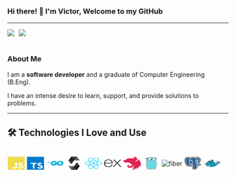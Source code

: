### Hi there! 👋 I'm Victor, Welcome to my GitHub

<hr>

<a href="https://www.linkedin.com/in/victor-anyimukwu-6160b5208/">
  <img align="left" width="26px" src="https://cdn.jsdelivr.net/gh/devicons/devicon/icons/linkedin/linkedin-original.svg" />
</a>

<a href="mailto:victorudochukwu200@gmail.com">
  <img align="left" width="26px" src="https://cdn.jsdelivr.net/npm/simple-icons@v3/icons/gmail.svg" />
</a>

<br><br>

### About Me

I am a **software developer** and a graduate of Computer Engineering (B.Eng).

I have an intense desire to learn, support, and provide solutions to problems.

<hr>

## 🛠️ Technologies I Love and Use

<div style="display: inline_block"><br>
  <img align="center" alt="js" height="30" width="40" src="https://raw.githubusercontent.com/devicons/devicon/master/icons/javascript/javascript-plain.svg">
  <img align="center" alt="ts" height="30" width="40" src="https://raw.githubusercontent.com/devicons/devicon/master/icons/typescript/typescript-original.svg">
  <img align="center" alt="go" height="30" width="40" src="https://raw.githubusercontent.com/devicons/devicon/master/icons/go/go-original-wordmark.svg">
  <img align="center" alt="solidity" height="30" width="40" src="https://raw.githubusercontent.com/devicons/devicon/master/icons/solidity/solidity-original.svg">
  <img align="center" alt="react" height="30" width="40" src="https://raw.githubusercontent.com/devicons/devicon/master/icons/react/react-original.svg">
  <img align="center" alt="express" height="30" width="40" src="https://raw.githubusercontent.com/devicons/devicon/master/icons/express/express-original.svg">
  <img align="center" alt="nestjs" height="30" width="40" src="https://raw.githubusercontent.com/devicons/devicon/master/icons/nestjs/nestjs-plain.svg">
  <img align="center" alt="gin" height="30" width="40" src="https://raw.githubusercontent.com/devicons/devicon/master/icons/go/go-original.svg">
  <img align="center" alt="fiber" height="30" width="40" src="https://avatars.githubusercontent.com/u/59568582?s=200&v=4">
  <img align="center" alt="postgresql" height="30" width="40" src="https://raw.githubusercontent.com/devicons/devicon/master/icons/postgresql/postgresql-original.svg">
  <img align="center" alt="docker" height="30" width="40" src="https://raw.githubusercontent.com/devicons/devicon/master/icons/docker/docker-original.svg">
</div>
